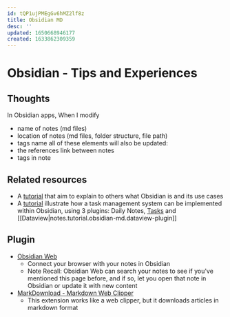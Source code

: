 ```yaml
---
id: tQP1ujPMEgGv6hMZ2lf8z
title: Obsidian MD
desc: ''
updated: 1650668946177
created: 1633862309359
---
```

# Obsidian - Tips and Experiences

## Thoughts

In Obsidian apps, When I modify
- name of notes (md files)
- location of notes (md files, folder structure, file path)
- tags name
all of these elements will also be updated:
- the references link between notes
- tags in note

## Related resources 

- A [tutorial](https://tfthacker.medium.com/obsidian-understanding-its-core-design-principles-7f3fafbd6e36) that aim to explain to others what Obsidian is and its use cases
- A [tutorial](https://forum.obsidian.md/t/my-task-management-system/36198) illustrate how a task management system can be implemented within Obsidian, using 3 plugins: Daily Notes, [Tasks](https://github.com/schemar/obsidian-tasks) and [[Dataview|notes.tutorial.obsidian-md.dataview-plugin]]

## Plugin

- [Obsidian Web](https://chrome.google.com/webstore/detail/obsidian-web/edoacekkjanmingkbkgjndndibhkegad)
  - Connect your browser with your notes in Obsidian
  - Note Recall: Obsidian Web can search your notes to see if you've mentioned this page before, and if so, let you open that note in Obsidian or update it with new content
- [MarkDownload - Markdown Web Clipper](https://chrome.google.com/webstore/detail/markdownload-markdown-web/pcmpcfapbekmbjjkdalcgopdkipoggdi)
  - This extension works like a web clipper, but it downloads articles in markdown format